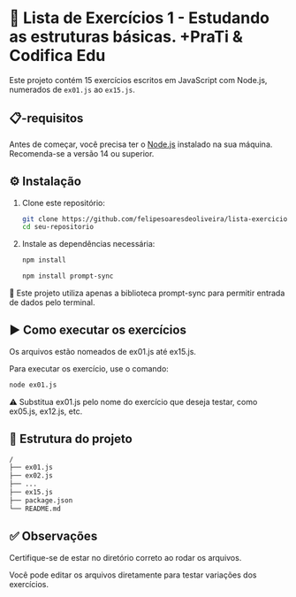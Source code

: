 # 📝 Lista de Exercícios 1 - Estudando as estruturas básicas. +PraTi & Codifica Edu

Este projeto contém 15 exercícios escritos em JavaScript com Node.js, numerados de `ex01.js` ao `ex15.js`.

## 📋-requisitos

Antes de começar, você precisa ter o [Node.js](https://nodejs.org/) instalado na sua máquina. Recomenda-se a versão 14 ou superior.

## ⚙️ Instalação

1. Clone este repositório:

    ```bash
    git clone https://github.com/felipesoaresdeoliveira/lista-exercicios-maispraTi
    cd seu-repositorio
    ```

2. Instale as dependências necessária:

    ```bash
    npm install
    ```
    ```bash
    npm install prompt-sync
    ```

🚨 Este projeto utiliza apenas a biblioteca prompt-sync para permitir entrada de dados pelo terminal.

## ▶️ Como executar os exercícios

Os arquivos estão nomeados de ex01.js até ex15.js.

Para executar os exercício, use o comando:

```bash
node ex01.js
```

⚠️ Substitua ex01.js pelo nome do exercício que deseja testar, como ex05.js, ex12.js, etc.

## 🧾 Estrutura do projeto

```bash
/
├── ex01.js
├── ex02.js
├── ...
├── ex15.js
├── package.json
└── README.md
```

## ✅ Observações

Certifique-se de estar no diretório correto ao rodar os arquivos.

Você pode editar os arquivos diretamente para testar variações dos exercícios.
